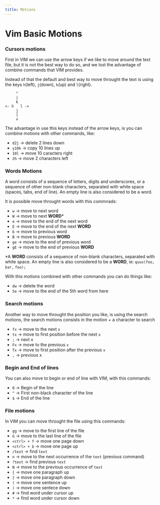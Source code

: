 ```yaml
---
title: Motions
---
```


# Vim Basic Motions

### Cursors motions

First in VIM we can use the arrow keys if we like to move around the text file, but it is not the best way to do so,
and we lost the advantage of combine commands that VIM provides.

Instead of that the default and best way to move throught the text is using the keys `h`(left), `j`(down), `k`(up) and `l`(right).

```text
     ^
     |
     k
<- h   l ->
     j
     |
     v
```
The advantage in use this keys instead of the arrow keys, is you can combine motions with other commands, like:


  - `d2j` -> delete 2 lines down
  - `y10k` -> copy 10 lines up
  - `10l` -> move 10 caracters right
  - `2h`  -> move 2 characters left

### Words Motions

A word consists of a sequence of letters, digits and underscores, or a
sequence of other non-blank characters, separated with white space (spaces,
tabs, end of line).  An empty line is also considered to be a word.

It is possible move throught words with this commnads:

  - `w` -> move to next word
  - `W` -> move to next **WORD***
  - `e` -> move to the end of the next word
  - `E` -> move to the end of the next **WORD**
  - `b` -> move to previous word
  - `B` -> move to previous **WORD**
  - `ge` -> move to the end of previous word
  - `gE` -> move to the end of previous **WORD**

*A **WORD** consists of a sequence of non-blank characters, separated with white
space.  An empty line is also considered to be a **WORD**, ie: `quux(foo,` `bar,` `foo);`

With this motions combined with other commands you can do things like:

- `dw` -> delete the word
- `5e` -> move to the end of the 5th word from here

### Search motions

Another way to move throught the position you like, is using the search motions, the search motions consists in the
motion + a character to search

  - `fx` -> move to the next `x`
  - `tx` -> move to first position before the next `x`
  - `;` -> next x
  - `Fx` -> move to the previous `x`
  - `Tx` -> move to first position after the previous `x`
  - `,` -> previous x

### Begin and End of lines

  You can also move to begin or end of line with VIM, with this commands:

   - `0` -> Begin of the line
   - `^` -> First non-black character of the line
   - `$` -> End of the line

### File motions

In VIM you can move throught the file using this commands:

 - `gg` -> move to the first line of the file
 - `G` -> move to the last line of the file
 - `<ctrl> + f` -> move one page down
 - `<ctrl> + b` -> move one page up
 - `/text` -> find `text`
 - `n` -> move to the next occurrence of the `text` (previous command)
 - `?text` -> find previous `text`
 - `N` -> move to the previous occurrence of `text`
 - `{` -> move one paragraph up
 - `}` -> move one paragraph down
 - `(` -> move one sentence up
 - `)` -> move one sentece down
 - `#` -> find word under cursor up
 - `*` -> find word under cursor down




